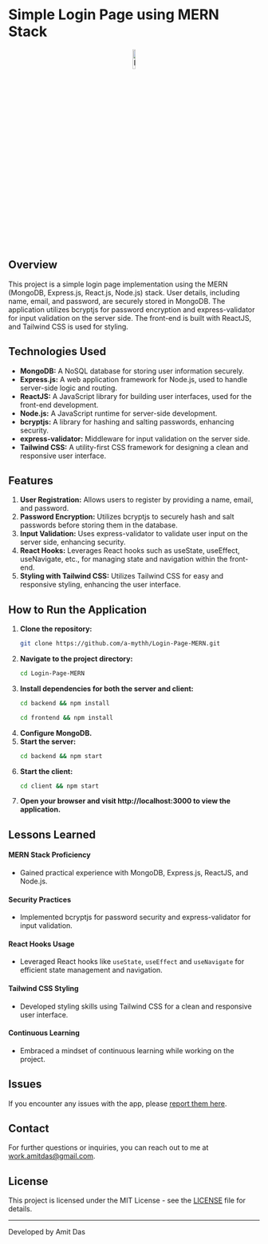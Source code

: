# Simple Login Page using MERN Stack

<p align="center">
  <img src="/icons/recipe.png" alt="Login Page" width="10%">
</p>

## Overview

This project is a simple login page implementation using the MERN (MongoDB, Express.js, React.js, Node.js) stack. User details, including name, email, and password, are securely stored in MongoDB. The application utilizes bcryptjs for password encryption and express-validator for input validation on the server side. The front-end is built with ReactJS, and Tailwind CSS is used for styling.

## Technologies Used

- **MongoDB:** A NoSQL database for storing user information securely.
- **Express.js:** A web application framework for Node.js, used to handle server-side logic and routing.
- **ReactJS:** A JavaScript library for building user interfaces, used for the front-end development.
- **Node.js:** A JavaScript runtime for server-side development.
- **bcryptjs:** A library for hashing and salting passwords, enhancing security.
- **express-validator:** Middleware for input validation on the server side.
- **Tailwind CSS:** A utility-first CSS framework for designing a clean and responsive user interface.

## Features

1. **User Registration:** Allows users to register by providing a name, email, and password.
2. **Password Encryption:** Utilizes bcryptjs to securely hash and salt passwords before storing them in the database.
3. **Input Validation:** Uses express-validator to validate user input on the server side, enhancing security.
4. **React Hooks:** Leverages React hooks such as useState, useEffect, useNavigate, etc., for managing state and navigation within the front-end.
5. **Styling with Tailwind CSS:** Utilizes Tailwind CSS for easy and responsive styling, enhancing the user interface.

## How to Run the Application

1. **Clone the repository:**
   ```bash
   git clone https://github.com/a-mythh/Login-Page-MERN.git
   ```
2. **Navigate to the project directory:**
    ```bash
    cd Login-Page-MERN
    ```
3. **Install dependencies for both the server and client:**
    ```bash
    cd backend && npm install
    ```
    ```bash
    cd frontend && npm install
    ```
4. **Configure MongoDB.**
5. **Start the server:**
    ```bash
    cd backend && npm start
    ```
6. **Start the client:**
    ```bash
    cd client && npm start
    ```
7. **Open your browser and visit http://localhost:3000 to view the application.**

## Lessons Learned

#### MERN Stack Proficiency

- Gained practical experience with MongoDB, Express.js, ReactJS, and Node.js.

#### Security Practices

- Implemented bcryptjs for password security and express-validator for input validation.

#### React Hooks Usage

- Leveraged React hooks like `useState`, `useEffect` and `useNavigate` for efficient state management and navigation.

#### Tailwind CSS Styling

- Developed styling skills using Tailwind CSS for a clean and responsive user interface.

#### Continuous Learning

- Embraced a mindset of continuous learning while working on the project.


## Issues

If you encounter any issues with the app, please [report them here](https://github.com/a-mythh/Login-Page-MERN/issues).

## Contact

For further questions or inquiries, you can reach out to me at work.amitdas@gmail.com.

## License

This project is licensed under the MIT License - see the [LICENSE](./LICENSE) file for details.

---

Developed by Amit Das
